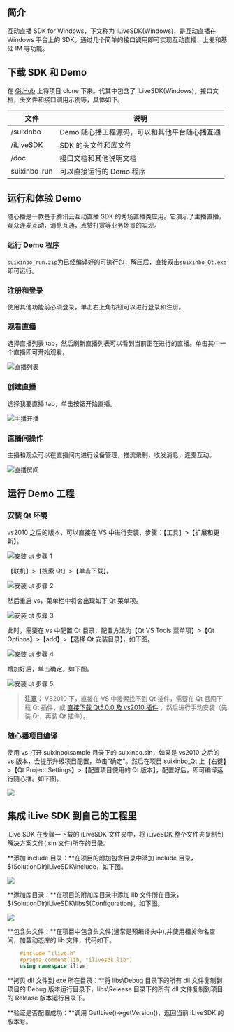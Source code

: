 ## 简介

互动直播 SDK for Windows，下文称为 ILiveSDK(Windows)，是互动直播在 Windows 平台上的 SDK。通过几个简单的接口调用即可实现互动直播、上麦和基础 IM 等功能。

## 下载 SDK 和 Demo

在 [GitHub](https://github.com/zhaoyang21cn/iLiveSDK_PC_Demos) 上将项目 clone 下来。代其中包含了 ILiveSDK(Windows)，接口文档，头文件和接口调用示例等，具体如下。

| 文件 | 说明 | 
|----|------|
| /suixinbo | Demo 随心播工程源码，可以和其他平台随心播互通  | 
| /iLiveSDK | SDK 的头文件和库文件  | 
| /doc | 接口文档和其他说明文档  | 
| suixinbo_run | 可以直接运行的 Demo 程序 | 

## 运行和体验 Demo

随心播是一款基于腾讯云互动直播 SDK 的秀场直播类应用。它演示了主播直播，观众连麦互动，消息互通，点赞打赏等业务场景的实现。

### 运行 Demo 程序

`suixinbo_run.zip`为已经编译好的可执行包，解压后，直接双击`suixinbo_Qt.exe`即可运行。

### 注册和登录

使用其他功能前必须登录，单击右上角按钮可以进行登录和注册。

### 观看直播

选择直播列表 tab，然后刷新直播列表可以看到当前正在进行的直播。单击其中一个直播即可开始观看。

![直播列表](https://mc.qcloudimg.com/static/img/170ae5e7bbaf52943c975a8ad79b2fdd/2.png)

### 创建直播

选择我要直播 tab，单击按钮开始直播。

![主播开播](https://mc.qcloudimg.com/static/img/b6522dc3bad8e79c5709a104781e16c0/suixinbo_kaibo.png)

### 直播间操作

主播和观众可以在直播间内进行设备管理，推流录制，收发消息，连麦互动。

![直播房间](https://mc.qcloudimg.com/static/img/aa77c098fe7f2a2885fd817cd2643987/avroom.png)

## 运行 Demo 工程

### 安装 Qt 环境

vs2010 之后的版本，可以直接在 VS 中进行安装，步骤：【工具】>【扩展和更新】。

![安装 qt 步骤 1](https://mc.qcloudimg.com/static/img/e669d4451aca22173f8bf2ad67a894ab/pic.png)

【联机】>【搜索 Qt】>【单击下载】。

![安装 qt 步骤 2](https://mc.qcloudimg.com/static/img/da49e7fd3f853bfed5814369811188ed/pic.png)

然后重启 vs，菜单栏中将会出现如下 Qt 菜单项。

![安装 qt 步骤 3](https://mc.qcloudimg.com/static/img/cb5b67ec89f573185a5ce7fbbd85ac9a/pic.png)

此时，需要在 vs 中配置 Qt 目录，配置方法为【Qt VS Tools 菜单项】>【Qt Options】>【add】>【选择 Qt 安装目录】，如下图。

![安装 qt 步骤 4](https://mc.qcloudimg.com/static/img/a6bfa24ca0c3ef8d39a289a4a120f4c0/pic.png)

增加好后，单击确定，如下图。

![安装 qt 步骤 5](https://mc.qcloudimg.com/static/img/c5aacc84343bb566097960e1dd595339/pic.png)

> **注意：**
> VS2010 下，直接在 VS 中搜索找不到 Qt 插件，需要在 Qt 官网下载 Qt 插件，或 [直接下载 Qt5.0.0 及 vs2010 插件](http://dldir1.qq.com/hudongzhibo/git/Qt/Qt_5.0.0.zip) ，然后进行手动安装（先装 Qt，再装 Qt 插件）。

### 随心播项目编译

使用 vs 打开 suixinbo\sample 目录下的 suixinbo.sln，如果是 vs2010 之后的 vs 版本，会提示升级项目配置，单击"确定"。然后在项目 suixinbo_Qt 上【右键】>【Qt Project Settings】>【配置项目使用的 Qt 版本】，配置好后，即可编译运行随心播。如下图。

![](https://mc.qcloudimg.com/static/img/1580d6b0287ea3ac8a88d81ee4d917c1/pic.png)

## 集成 iLive SDK 到自己的工程里

iLive SDK 在步骤一下载的 iLiveSDK 文件夹中，将 iLiveSDK 整个文件夹复制到解决方案文件(.sln 文件)所在的目录。

**添加 include 目录：**在项目的附加包含目录中添加 include 目录， $(SolutionDir)iLiveSDK\include，如下图。
	
![](http://mc.qcloudimg.com/static/img/3ab82b780f87b8749813f028a904ea0e/image.png)

**添加库目录：**在项目的附加库目录中添加 lib 文件所在目录，$(SolutionDir)iLiveSDK\libs\$(Configuration)，如下图。

![](http://mc.qcloudimg.com/static/img/0fbd938dbbf189c40e195cb60689baf4/image.png)

**包含头文件：**在项目中包含头文件(通常是预编译头中),并使用相关命名空间，加载动态库的 lib 文件，代码如下。

```C++
	#include “ilive.h"
	#pragma comment(lib, "ilivesdk.lib")
	using namespace ilive;
```

**拷贝 dll 文件到 exe 所在目录：**将 libs\Debug 目录下的所有 dll 文件复制到项目的 Debug 版本运行目录下，libs\Release 目录下的所有 dll 文件复制到项目的 Release 版本运行目录下。

**验证是否配置成功：**调用 GetILive()->getVersion()，返回当前 iLiveSDK 的版本号。
